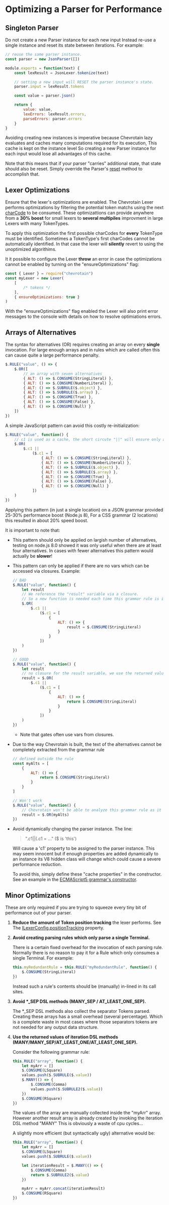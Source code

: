 # Optimizing a Parser for Performance

## Singleton Parser

Do not create a new Parser instance for each new input
Instead re-use a single instance and reset its state between iterations. For example:

```javascript
// reuse the same parser instance.
const parser = new JsonParser([])

module.exports = function(text) {
    const lexResult = JsonLexer.tokenize(text)

    // setting a new input will RESET the parser instance's state.
    parser.input = lexResult.tokens

    const value = parser.json()

    return {
        value: value,
        lexErrors: lexResult.errors,
        parseErrors: parser.errors
    }
}
```

Avoiding creating new instances is imperative because Chevrotain lazy evaluates and caches
many computations required for its execution, This cache is kept on the instance level
So creating a new Parser instance for each input would lose all advantages of this cache.

Note that this means that if your parser "carries" additional state, that state should also be reset.
Simply override the Parser's [reset](https://sap.github.io/chevrotain/documentation/3_7_4/classes/parser.html#reset) method
to accomplish that.

## Lexer Optimizations

Ensure that the lexer's optimizations are enabled.
The Chevrotain Lexer performs optimizations by filtering the potential token matchs
using the next [charCode](https://developer.mozilla.org/en-US/docs/Web/JavaScript/Reference/Global_Objects/String/charCodeAt) to be consumed.
These optimizattions can provide anywhere from a **30% boost** for small lexers
to **several multipiles** improvment in large Lexers with many TokenTypes.

To apply this optimization the first possible charCodes for **every** TokenType must be identified.
Sometimes a TokenType's first charCodes cannot be automatically identified.
In that case the lexer will **silently** revert to using the unoptimized algorithims.

It it possible to configure the Lexer **throw** an error
in case the optimizations cannot be enabled by turning on the
"ensureOptimizations" flag:

```javascript
const { Lexer } = require("chevrotain")
const myLexer = new Lexer(
    [
        /* tokens */
    ],
    { ensureOptimizations: true }
)
```

With the "ensureOptimizations" flag enabled the Lexer will also print error messages
to the console with details on how to resolve optimiations errors.

## Arrays of Alternatives

The syntax for alternatives (OR) requires creating an array on every **single** invocation.
For large enough arrays and in rules which are called often this can cause quite a large performance penalty.

```javascript
$.RULE("value", () => {
    $.OR([
        // an array with seven alternatives
        { ALT: () => $.CONSUME(StringLiteral) },
        { ALT: () => $.CONSUME(NumberLiteral) },
        { ALT: () => $.SUBRULE($.object) },
        { ALT: () => $.SUBRULE($.array) },
        { ALT: () => $.CONSUME(True) },
        { ALT: () => $.CONSUME(False) },
        { ALT: () => $.CONSUME(Null) }
    ])
})
```

A simple JavaScript pattern can avoid this costly re-initialization:

```javascript
$.RULE("value", function() {
    // c1 is used as a cache, the short circute "||" will ensure only a single initialization
    $.OR(
        $.c1 ||
            ($.c1 = [
                { ALT: () => $.CONSUME(StringLiteral) },
                { ALT: () => $.CONSUME(NumberLiteral) },
                { ALT: () => $.SUBRULE($.object) },
                { ALT: () => $.SUBRULE($.array) },
                { ALT: () => $.CONSUME(True) },
                { ALT: () => $.CONSUME(False) },
                { ALT: () => $.CONSUME(Null) }
            ])
    )
})
```

Applying this pattern (in just a single location) on a JSON grammar provided 25-30% performance boost
(Node.js 8), For a CSS grammar (2 locations) this resulted in about 20% speed boost.

It is important to note that:

-   This pattern should only be applied on largish number of alternatives, testing on node.js 8.0 showed
    it was only useful when there are at least four alternatives. In cases with fewer alternatives this pattern
    would actually be **slower**!

-   This pattern can only be applied if there are no vars which can be accessed via closures.
    Example:

    ```javascript
    // BAD
    $.RULE("value", function() {
        let result
        // We reference the "result" variable via a closure.
        // So a new function is needed each time this grammar rule is invoked.
        $.OR(
            $.c1 ||
                ($.c1 = [
                    {
                        ALT: () => {
                            result = $.CONSUME(StringLiteral)
                        }
                    }
                ])
        )
    })

    // GOOD
    $.RULE("value", function() {
        let result
        // no closure for the result variable, we use the returned value of the OR instead.
        result = $.OR(
            $.c1 ||
                ($.c1 = [
                    {
                        ALT: () => {
                            return $.CONSUME(StringLiteral)
                        }
                    }
                ])
        )
    })
    ```

    -   Note that gates often use vars from closures.

-   Due to the way Chevrotain is built, the text of the alternatives cannot be completely extracted from the grammar rule

    ```javascript
    // defined outside the rule
    const myAlts = [
        {
            ALT: () => {
                return $.CONSUME(StringLiteral)
            }
        }
    ]

    // Won't work
    $.RULE("value", function() {
        // Chevrotain won't be able to analyze this grammar rule as it relies on Function.prototype.toString
        result = $.OR(myAlts)
    })
    ```

-   Avoid dynamically changing the parser instance. The line:

    > "$.c1 || ($.c1 = ..." ($ is 'this')

    Will cause a 'c1' property to be assigned to the parser instance.
    This may seem innocent but if enough properties are added dynamically to an instance
    its V8 hidden class will change which could cause a severe performance reduction.

    To avoid this, simply define these "cache properties" in the constructor.
    See an example in the [ECMAScript5 grammar's constructor](https://github.com/SAP/chevrotain/blob/ac21570b97a8de0d6b91f29979aed8041455cacd/examples/grammars/ecma5/ecma5_parser.js#L37-L43).

## Minor Optimizations

These are only required if you are trying to squeeze every tiny bit of performance out of your parser.

1.  **Reduce the amount of Token position tracking** the lexer performs.
    See The [ILexerConfig.positionTracking](https://sap.github.io/chevrotain/documentation/3_7_4/interfaces/ilexerconfig.html) property.

2.  **Avoid creating parsing rules which only parse a single Terminal.**

    There is a certain fixed overhead for the invocation of each parsing rule.
    Normally there is no reason to pay it for a Rule which only consumes a single Terminal.
    For example:

    ```javascript
    this.myRedundantRule = this.RULE("myRedundantRule", function() {
        $.CONSUME(StringLiteral)
    })
    ```

    Instead such a rule's contents should be (manually) in-lined in its call sites.

3.  **Avoid \*\_SEP DSL methods (MANY_SEP / AT_LEAST_ONE_SEP).**

    The \*\_SEP DSL methods also collect the separator Tokens parsed. Creating these arrays has a small overhead (several percentage).
    Which is a complete waste in most cases where those separators tokens are not needed for any output data structure.

4.  **Use the returned values of iteration DSL methods (MANY/MANY_SEP/AT_LEAST_ONE/AT_LEAST_ONE_SEP).**

    Consider the following grammar rule:

    ```javascript
    this.RULE("array", function() {
        let myArr = []
        $.CONSUME(LSquare)
        values.push($.SUBRULE($.value))
        $.MANY(() => {
            $.CONSUME(Comma)
            values.push($.SUBRULE2($.value))
        })
        $.CONSUME(RSquare)
    })
    ```

    The values of the array are manually collected inside the "myArr" array.
    However another result array is already created by invoking the iteration DSL method "MANY"
    This is obviously a waste of cpu cycles...

    A slightly more efficient (but syntactically ugly) alternative would be:

    ```javascript
    this.RULE("array", function() {
        let myArr = []
        $.CONSUME(LSquare)
        values.push($.SUBRULE($.value))

        let iterationResult = $.MANY(() => {
            $.CONSUME(Comma)
            return $.SUBRULE2($.value)
        })

        myArr = myArr.concat(iterationResult)
        $.CONSUME(RSquare)
    })
    ```
